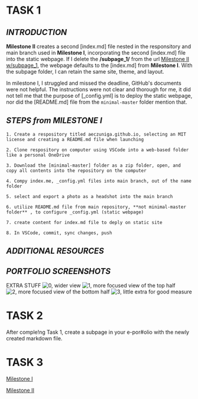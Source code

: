 # **TASK 1**

## _INTRODUCTION_
**Milestone II** creates a second [index.md] file nested in the responsitory and main branch used in **Milestone I**, incorporating the second [index.md] file into the static webpage. If I delete the **/subpage_1/** from the url [Milestone II w/subpage_1](https://aeczuniga.github.io/subpage_1/), the webpage defaults to the [index.md] from **Milestone I**. 
With the subpage folder, I can retain the same site, theme, and layout. 

In milestone I, I struggled and missed the deadline, GitHub's documents were not helpful. The instructions were not clear and thorough for me, it did not tell me that the purpose of [_config.yml] is to deploy the static webpage, nor did the [README.md] file from the `minimal-master` folder mention that.



## _STEPS from MILESTONE I_
    
```1. Create a respository titled aeczuniga.github.io, selecting an MIT license and creating a README.md file when launching```
    
```2. Clone respository on computer using VSCode into a web-based folder like a personal OneDrive```
    
```3. Download the [minimal-master] folder as a zip folder, open, and copy all contents into the repository on the computer```
    
```4. Compy index.me, _config.yml files into main branch, out of the name folder```
    
```5. select and export a photo as a headshot into the main branch```
    
```6. utilize README.md file from main repository, **not minimal-master folder** , to configure _config.yml (static webpage)```
    
```7. create content for index.md file to deply on static site```
    
```8. In VSCode, commit, sync changes, push```


## _ADDITIONAL RESOURCES_



## _PORTFOLIO SCREENSHOTS_
EXTRA STUFF
![0, wider view](../II_images/image_0.png)
![1, more focused view of the top half](../II_images/image_1.png)
![2, more focused view of the bottom half](../II_images/image_2.png)
![3, little extra for good measure](../II_images/image_3.png)


# **TASK 2**
After comple!ng Task 1, create a subpage in your e-por#olio with the newly created markdown file.


# **TASK 3**
[Milestone I](https://aeczuniga.github.io/)

[Milestone II](https://aeczuniga.github.io/subpage_1/)
